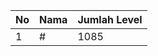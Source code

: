 | No | Nama            | Jumlah Level |
|----|-----------------|--------------|
| 1  | #    |    1085        |
